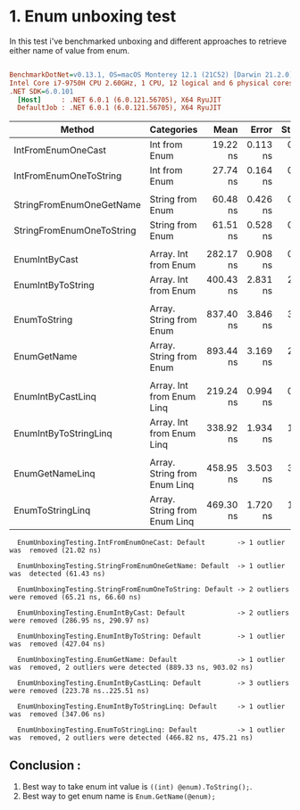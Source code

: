 # 1. Enum unboxing test

In this test i've benchmarked unboxing and different approaches to retrieve either name of value from enum.

``` ini

BenchmarkDotNet=v0.13.1, OS=macOS Monterey 12.1 (21C52) [Darwin 21.2.0]
Intel Core i7-9750H CPU 2.60GHz, 1 CPU, 12 logical and 6 physical cores
.NET SDK=6.0.101
  [Host]     : .NET 6.0.1 (6.0.121.56705), X64 RyuJIT
  DefaultJob : .NET 6.0.1 (6.0.121.56705), X64 RyuJIT


```
|                    Method |                   Categories |      Mean |    Error |   StdDev |   StdErr |       Min |       Max |        Q1 |        Q3 |    Median |         Op/s | Rank |  Gen 0 | Allocated |
|-------------------------- |----------------------------- |----------:|---------:|---------:|---------:|----------:|----------:|----------:|----------:|----------:|-------------:|-----:|-------:|----------:|
|        IntFromEnumOneCast |                Int from Enum |  19.22 ns | 0.113 ns | 0.100 ns | 0.027 ns |  19.08 ns |  19.45 ns |  19.14 ns |  19.29 ns |  19.21 ns | 52,020,472.2 |    1 | 0.0051 |      32 B |
|    IntFromEnumOneToString |                Int from Enum |  27.74 ns | 0.164 ns | 0.154 ns | 0.040 ns |  27.53 ns |  28.04 ns |  27.65 ns |  27.82 ns |  27.68 ns | 36,052,230.1 |    2 | 0.0089 |      56 B |
|                           |                              |           |          |          |          |           |           |           |           |           |              |      |        |           |
|  StringFromEnumOneGetName |             String from Enum |  60.48 ns | 0.426 ns | 0.399 ns | 0.103 ns |  59.69 ns |  61.22 ns |  60.28 ns |  60.66 ns |  60.51 ns | 16,534,144.1 |    1 | 0.0050 |      32 B |
| StringFromEnumOneToString |             String from Enum |  61.51 ns | 0.528 ns | 0.441 ns | 0.122 ns |  60.95 ns |  62.47 ns |  61.24 ns |  61.68 ns |  61.37 ns | 16,256,685.8 |    2 | 0.0088 |      56 B |
|                           |                              |           |          |          |          |           |           |           |           |           |              |      |        |           |
|             EnumIntByCast |         Array. Int from Enum | 282.17 ns | 0.908 ns | 0.758 ns | 0.210 ns | 280.99 ns | 283.53 ns | 281.69 ns | 282.53 ns | 282.24 ns |  3,543,971.1 |    1 | 0.0763 |     480 B |
|         EnumIntByToString |         Array. Int from Enum | 400.43 ns | 2.831 ns | 2.510 ns | 0.671 ns | 396.02 ns | 404.50 ns | 398.57 ns | 402.25 ns | 400.07 ns |  2,497,298.9 |    2 | 0.1221 |     768 B |
|                           |                              |           |          |          |          |           |           |           |           |           |              |      |        |           |
|              EnumToString |      Array. String from Enum | 837.40 ns | 3.846 ns | 3.597 ns | 0.929 ns | 832.42 ns | 843.85 ns | 835.13 ns | 839.35 ns | 836.20 ns |  1,194,171.9 |    1 | 0.1068 |     672 B |
|               EnumGetName |      Array. String from Enum | 893.44 ns | 3.169 ns | 2.809 ns | 0.751 ns | 887.46 ns | 897.81 ns | 892.14 ns | 895.08 ns | 893.76 ns |  1,119,265.2 |    2 | 0.0610 |     384 B |
|                           |                              |           |          |          |          |           |           |           |           |           |              |      |        |           |
|         EnumIntByCastLinq |    Array. Int from Enum Linq | 219.24 ns | 0.994 ns | 0.776 ns | 0.224 ns | 217.76 ns | 220.36 ns | 219.03 ns | 219.61 ns | 219.28 ns |  4,561,314.6 |    1 | 0.0229 |     144 B |
|     EnumIntByToStringLinq |    Array. Int from Enum Linq | 338.92 ns | 1.934 ns | 1.715 ns | 0.458 ns | 335.94 ns | 341.45 ns | 338.23 ns | 340.13 ns | 338.66 ns |  2,950,519.2 |    2 | 0.0687 |     432 B |
|                           |                              |           |          |          |          |           |           |           |           |           |              |      |        |           |
|           EnumGetNameLinq | Array. String from Enum Linq | 458.95 ns | 3.503 ns | 3.277 ns | 0.846 ns | 453.55 ns | 465.22 ns | 456.97 ns | 460.56 ns | 458.91 ns |  2,178,881.3 |    1 | 0.0172 |     112 B |
|          EnumToStringLinq | Array. String from Enum Linq | 469.30 ns | 1.720 ns | 1.525 ns | 0.407 ns | 465.08 ns | 470.95 ns | 468.77 ns | 470.37 ns | 469.76 ns |  2,130,823.2 |    2 | 0.0534 |     336 B |

      EnumUnboxingTesting.IntFromEnumOneCast: Default        -> 1 outlier  was  removed (21.02 ns)

      EnumUnboxingTesting.StringFromEnumOneGetName: Default  -> 1 outlier  was  detected (61.43 ns)
      
      EnumUnboxingTesting.StringFromEnumOneToString: Default -> 2 outliers were removed (65.21 ns, 66.60 ns)

      EnumUnboxingTesting.EnumIntByCast: Default             -> 2 outliers were removed (286.95 ns, 290.97 ns)

      EnumUnboxingTesting.EnumIntByToString: Default         -> 1 outlier  was  removed (427.04 ns)

      EnumUnboxingTesting.EnumGetName: Default               -> 1 outlier  was  removed, 2 outliers were detected (889.33 ns, 903.02 ns)

      EnumUnboxingTesting.EnumIntByCastLinq: Default         -> 3 outliers were removed (223.78 ns..225.51 ns)

      EnumUnboxingTesting.EnumIntByToStringLinq: Default     -> 1 outlier  was  removed (347.06 ns)

      EnumUnboxingTesting.EnumToStringLinq: Default          -> 1 outlier  was  removed, 2 outliers were detected (466.82 ns, 475.21 ns)

## Conclusion :

1. Best way to take enum int value is `((int) @enum).ToString();`.
2. Best way to get enum name is `Enum.GetName(@enum);`
